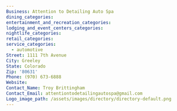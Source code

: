 ```yaml
---
Business: Attention to Detailing Auto Spa
dining_categories:
entertainment_and_recreation_categories:
lodging_and_event_centers_categories:
nightlife_categories:
retail_categories:
service_categories:
  - automotive
Street: 1111 7th Avenue
City: Greeley
State: Colorado
Zip: '80631'
Phone: (970) 673-6888
Website:
Contact_Name: Troy Brittingham
Contact_Email: attentiontodetailingautospa@gmail.com
Logo_image_path: /assets/images/directory/directory-default.png
---
```



